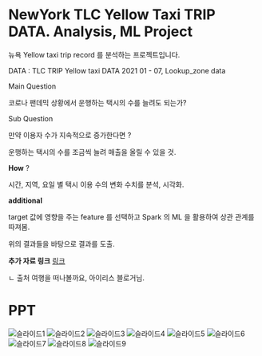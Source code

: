 # NewYork TLC Yellow Taxi TRIP DATA. Analysis, ML Project  
 
  뉴욕 Yellow taxi trip record 를 분석하는 프로젝트입니다.

  DATA : TLC TRIP Yellow taxi DATA 2021 01 - 07, Lookup_zone data 

Main Question

코로나 팬데믹 상황에서 운행하는 택시의 수를 늘려도 되는가?

Sub Question

만약 이용자 수가 지속적으로 증가한다면 ?

운행하는 택시의 수를 조금씩 늘려 매출을 올릴 수 있을 것.

  __How__ ?

시간, 지역, 요일 별 택시 이용 수의 변화 수치를 분석, 시각화.

  __additional__

target 값에 영향을 주는 feature 를 선택하고 Spark 의 ML 을 활용하여 상관 관계를 따져봄.

위의 결과들을 바탕으로 결과를 도출.

__추가 자료 링크__
[링크](https://m.blog.naver.com/sharonpp/140189100144)

ㄴ 출처 여행을 떠나볼까요, 아이리스 블로거님.
# PPT
![슬라이드1](https://github.com/OwenKimcertified/spark-ML-project/assets/99598620/88791141-da84-48fa-9e17-42b72e599daa)
![슬라이드2](https://github.com/OwenKimcertified/spark-ML-project/assets/99598620/f70e984e-f6c2-47ba-8f13-1c374b06f619)
![슬라이드3](https://github.com/OwenKimcertified/spark-ML-project/assets/99598620/82534696-4fe8-4a11-a83f-ef4fab957c8d)
![슬라이드4](https://github.com/OwenKimcertified/spark-ML-project/assets/99598620/16e0056a-e132-4ba2-8d60-367b0a577a00)
![슬라이드5](https://github.com/OwenKimcertified/spark-ML-project/assets/99598620/5ca6a8cb-87d2-492e-a6ca-98ad59c39091)
![슬라이드6](https://github.com/OwenKimcertified/spark-ML-project/assets/99598620/a359943e-61f9-427a-b0c1-58b4a3e0fc19)
![슬라이드7](https://github.com/OwenKimcertified/spark-ML-project/assets/99598620/b76001b0-9536-4666-a466-ddfc52c0ecb8)
![슬라이드8](https://github.com/OwenKimcertified/spark-ML-project/assets/99598620/5def4e7c-c864-49de-a90c-efbe6a8c7d04)
![슬라이드9](https://github.com/OwenKimcertified/spark-ML-project/assets/99598620/356098e7-e474-4880-b5d8-5c9799090a84)








